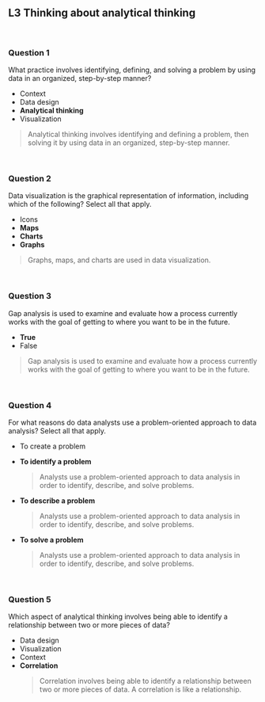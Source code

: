 ## L3 Thinking about analytical thinking

&nbsp;

### Question 1

What practice involves identifying, defining, and solving a problem by using data in an organized, step-by-step manner?

- Context
- Data design
- **Analytical thinking**
- Visualization

> Analytical thinking involves identifying and defining a problem, then solving it by using data in an organized, step-by-step manner.

&nbsp;

### Question 2

Data visualization is the graphical representation of information, including which of the following? Select all that apply.

- Icons
- **Maps**
- **Charts**
- **Graphs**

> Graphs, maps, and charts are used in data visualization.

&nbsp;

### Question 3

Gap analysis is used to examine and evaluate how a process currently works with the goal of getting to where you want to be in the future.

- **True**
- False

> Gap analysis is used to examine and evaluate how a process currently works with the goal of getting to where you want to be in the future.

&nbsp;

### Question 4

For what reasons do data analysts use a problem-oriented approach to data analysis? Select all that apply.

- To create a problem
- **To identify a problem**

  > Analysts use a problem-oriented approach to data analysis in order to identify, describe, and solve problems.

- **To describe a problem**

  > Analysts use a problem-oriented approach to data analysis in order to identify, describe, and solve problems.

- **To solve a problem**
  > Analysts use a problem-oriented approach to data analysis in order to identify, describe, and solve problems.

&nbsp;

### Question 5

Which aspect of analytical thinking involves being able to identify a relationship between two or more pieces of data?

- Data design
- Visualization
- Context
- **Correlation**
  > Correlation involves being able to identify a relationship between two or more pieces of data. A correlation is like a relationship.
